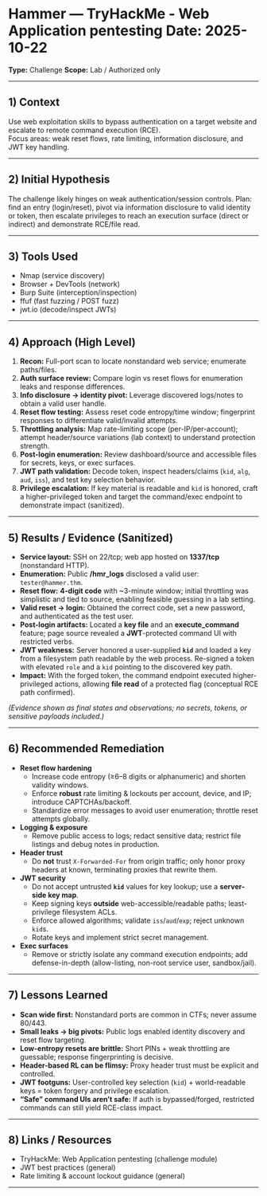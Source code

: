 # Hammer — TryHackMe - Web Application pentesting **Date:** 2025-10-22
**Type:** Challenge
**Scope:** Lab / Authorized only

---

## 1) Context
Use web exploitation skills to bypass authentication on a target website and escalate to remote command execution (RCE).  
Focus areas: weak reset flows, rate limiting, information disclosure, and JWT key handling.

---

## 2) Initial Hypothesis
The challenge likely hinges on weak authentication/session controls. Plan: find an entry (login/reset), pivot via information disclosure to valid identity or token, then escalate privileges to reach an execution surface (direct or indirect) and demonstrate RCE/file read.

---

## 3) Tools Used
- Nmap (service discovery)
- Browser + DevTools (network)
- Burp Suite (interception/inspection)
- ffuf (fast fuzzing / POST fuzz)
- jwt.io (decode/inspect JWTs)

---

## 4) Approach (High Level)
1. **Recon:** Full-port scan to locate nonstandard web service; enumerate paths/files.  
2. **Auth surface review:** Compare login vs reset flows for enumeration leaks and response differences.  
3. **Info disclosure → identity pivot:** Leverage discovered logs/notes to obtain a valid user handle.  
4. **Reset flow testing:** Assess reset code entropy/time window; fingerprint responses to differentiate valid/invalid attempts.  
5. **Throttling analysis:** Map rate-limiting scope (per-IP/per-account); attempt header/source variations (lab context) to understand protection strength.  
6. **Post-login enumeration:** Review dashboard/source and accessible files for secrets, keys, or exec surfaces.  
7. **JWT path validation:** Decode token, inspect headers/claims (`kid`, `alg`, `aud`, `iss`), and test key selection behavior.  
8. **Privilege escalation:** If key material is readable and `kid` is honored, craft a higher-privileged token and target the command/exec endpoint to demonstrate impact (sanitized).

---

## 5) Results / Evidence (Sanitized)
- **Service layout:** SSH on 22/tcp; web app hosted on **1337/tcp** (nonstandard HTTP).  
- **Enumeration:** Public **/hmr_logs** disclosed a valid user: `tester@hammer.thm`.  
- **Reset flow:** **4-digit code** with ~3-minute window; initial throttling was simplistic and tied to source, enabling feasible guessing in a lab setting.  
- **Valid reset → login:** Obtained the correct code, set a new password, and authenticated as the test user.  
- **Post-login artifacts:** Located a **key file** and an **execute_command** feature; page source revealed a **JWT**-protected command UI with restricted verbs.  
- **JWT weakness:** Server honored a user-supplied **`kid`** and loaded a key from a filesystem path readable by the web process. Re-signed a token with elevated `role` and a `kid` pointing to the discovered key path.  
- **Impact:** With the forged token, the command endpoint executed higher-privileged actions, allowing **file read** of a protected flag (conceptual RCE path confirmed).

*(Evidence shown as final states and observations; no secrets, tokens, or sensitive payloads included.)*

---

## 6) Recommended Remediation
- **Reset flow hardening**
  - Increase code entropy (≥6–8 digits or alphanumeric) and shorten validity windows.
  - Enforce **robust** rate limiting & lockouts per account, device, and IP; introduce CAPTCHAs/backoff.
  - Standardize error messages to avoid user enumeration; throttle reset attempts globally.
- **Logging & exposure**
  - Remove public access to logs; redact sensitive data; restrict file listings and debug notes in production.
- **Header trust**
  - Do **not** trust `X-Forwarded-For` from origin traffic; only honor proxy headers at known, terminating proxies that rewrite them.
- **JWT security**
  - Do not accept untrusted **`kid`** values for key lookup; use a **server-side key map**.
  - Keep signing keys **outside** web-accessible/readable paths; least-privilege filesystem ACLs.
  - Enforce allowed algorithms; validate `iss`/`aud`/`exp`; reject unknown `kid`s.
  - Rotate keys and implement strict secret management.
- **Exec surfaces**
  - Remove or strictly isolate any command execution endpoints; add defense-in-depth (allow-listing, non-root service user, sandbox/jail).

---

## 7) Lessons Learned
- **Scan wide first:** Nonstandard ports are common in CTFs; never assume 80/443.  
- **Small leaks → big pivots:** Public logs enabled identity discovery and reset flow targeting.  
- **Low-entropy resets are brittle:** Short PINs + weak throttling are guessable; response fingerprinting is decisive.  
- **Header-based RL can be flimsy:** Proxy header trust must be explicit and controlled.  
- **JWT footguns:** User-controlled key selection (`kid`) + world-readable keys = token forgery and privilege escalation.  
- **“Safe” command UIs aren’t safe:** If auth is bypassed/forged, restricted commands can still yield RCE-class impact.

---

## 8) Links / Resources
- TryHackMe: Web Application pentesting (challenge module)  
- JWT best practices (general)  
- Rate limiting & account lockout guidance (general)

---